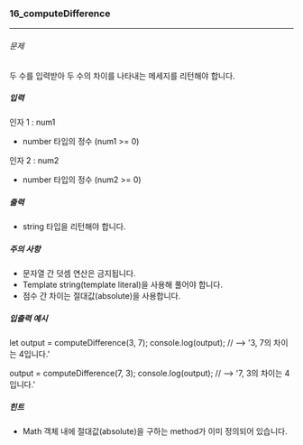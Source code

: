 ### 16_computeDifference

***

###### 문제 

두 수를 입력받아 두 수의 차이를 나타내는 메세지를 리턴해야 합니다.

##### 입력

인자 1 : num1
- number 타입의 정수 (num1 >= 0)

인자 2 : num2
- number 타입의 정수 (num2 >= 0)

##### 출력

- string 타입을 리턴해야 합니다.

##### 주의 사항

- 문자열 간 덧셈 연산은 금지됩니다.
- Template string(template literal)을 사용해 풀어야 합니다.
- 점수 간 차이는 절대값(absolute)을 사용합니다.

##### 입출력 예시
let output = computeDifference(3, 7);
console.log(output); // --> '3, 7의 차이는 4입니다.'

output = computeDifference(7, 3);
console.log(output); // --> '7, 3의 차이는 4입니다.'

##### 힌트
- Math 객체 내에 절대값(absolute)을 구하는 method가 이미 정의되어 있습니다.